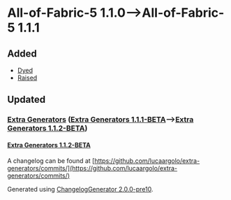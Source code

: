 # All-of-Fabric-5 1.1.0⟶All-of-Fabric-5 1.1.1

## Added

* [Dyed](https://www.curseforge.com/minecraft/mc-mods/dyed)
* [Raised](https://www.curseforge.com/minecraft/mc-mods/raised)

## Updated

### [Extra Generators](https://www.curseforge.com/minecraft/mc-mods/extra-generators) ([Extra Generators 1.1.1-BETA](https://www.curseforge.com/minecraft/mc-mods/extra-generators/files/3544998)⟶[Extra Generators 1.1.2-BETA](https://www.curseforge.com/minecraft/mc-mods/extra-generators/files/3712531))

#### [Extra Generators 1.1.2-BETA](https://www.curseforge.com/minecraft/mc-mods/extra-generators/files/3712531)

A changelog can be found at [https://github.com/lucaargolo/extra-generators/commits/](https://github.com/lucaargolo/extra-generators/commits/)

Generated using [ChangelogGenerator 2.0.0-pre10](https://github.com/TheRandomLabs/ChangelogGenerator).
